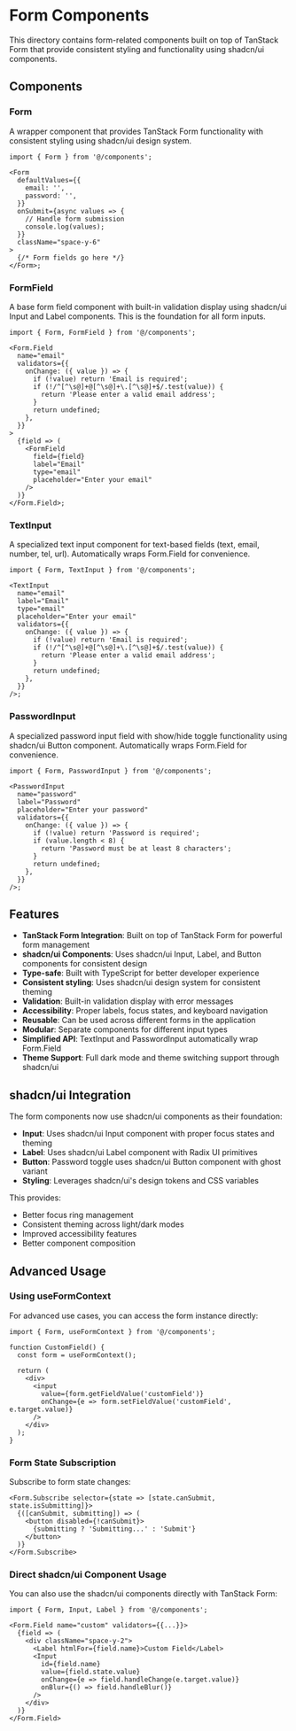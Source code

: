 # Form Components

This directory contains form-related components built on top of TanStack Form that provide consistent styling and functionality using shadcn/ui components.

## Components

### Form

A wrapper component that provides TanStack Form functionality with consistent styling using shadcn/ui design system.

```tsx
import { Form } from '@/components';

<Form
  defaultValues={{
    email: '',
    password: '',
  }}
  onSubmit={async values => {
    // Handle form submission
    console.log(values);
  }}
  className="space-y-6"
>
  {/* Form fields go here */}
</Form>;
```

### FormField

A base form field component with built-in validation display using shadcn/ui Input and Label components. This is the foundation for all form inputs.

```tsx
import { Form, FormField } from '@/components';

<Form.Field
  name="email"
  validators={{
    onChange: ({ value }) => {
      if (!value) return 'Email is required';
      if (!/^[^\s@]+@[^\s@]+\.[^\s@]+$/.test(value)) {
        return 'Please enter a valid email address';
      }
      return undefined;
    },
  }}
>
  {field => (
    <FormField
      field={field}
      label="Email"
      type="email"
      placeholder="Enter your email"
    />
  )}
</Form.Field>;
```

### TextInput

A specialized text input component for text-based fields (text, email, number, tel, url). Automatically wraps Form.Field for convenience.

```tsx
import { Form, TextInput } from '@/components';

<TextInput
  name="email"
  label="Email"
  type="email"
  placeholder="Enter your email"
  validators={{
    onChange: ({ value }) => {
      if (!value) return 'Email is required';
      if (!/^[^\s@]+@[^\s@]+\.[^\s@]+$/.test(value)) {
        return 'Please enter a valid email address';
      }
      return undefined;
    },
  }}
/>;
```

### PasswordInput

A specialized password input field with show/hide toggle functionality using shadcn/ui Button component. Automatically wraps Form.Field for convenience.

```tsx
import { Form, PasswordInput } from '@/components';

<PasswordInput
  name="password"
  label="Password"
  placeholder="Enter your password"
  validators={{
    onChange: ({ value }) => {
      if (!value) return 'Password is required';
      if (value.length < 8) {
        return 'Password must be at least 8 characters';
      }
      return undefined;
    },
  }}
/>;
```

## Features

- **TanStack Form Integration**: Built on top of TanStack Form for powerful form management
- **shadcn/ui Components**: Uses shadcn/ui Input, Label, and Button components for consistent design
- **Type-safe**: Built with TypeScript for better developer experience
- **Consistent styling**: Uses shadcn/ui design system for consistent theming
- **Validation**: Built-in validation display with error messages
- **Accessibility**: Proper labels, focus states, and keyboard navigation
- **Reusable**: Can be used across different forms in the application
- **Modular**: Separate components for different input types
- **Simplified API**: TextInput and PasswordInput automatically wrap Form.Field
- **Theme Support**: Full dark mode and theme switching support through shadcn/ui

## shadcn/ui Integration

The form components now use shadcn/ui components as their foundation:

- **Input**: Uses shadcn/ui Input component with proper focus states and theming
- **Label**: Uses shadcn/ui Label component with Radix UI primitives
- **Button**: Password toggle uses shadcn/ui Button component with ghost variant
- **Styling**: Leverages shadcn/ui's design tokens and CSS variables

This provides:

- Better focus ring management
- Consistent theming across light/dark modes
- Improved accessibility features
- Better component composition

## Advanced Usage

### Using useFormContext

For advanced use cases, you can access the form instance directly:

```tsx
import { Form, useFormContext } from '@/components';

function CustomField() {
  const form = useFormContext();

  return (
    <div>
      <input
        value={form.getFieldValue('customField')}
        onChange={e => form.setFieldValue('customField', e.target.value)}
      />
    </div>
  );
}
```

### Form State Subscription

Subscribe to form state changes:

```tsx
<Form.Subscribe selector={state => [state.canSubmit, state.isSubmitting]}>
  {([canSubmit, submitting]) => (
    <button disabled={!canSubmit}>
      {submitting ? 'Submitting...' : 'Submit'}
    </button>
  )}
</Form.Subscribe>
```

### Direct shadcn/ui Component Usage

You can also use the shadcn/ui components directly with TanStack Form:

```tsx
import { Form, Input, Label } from '@/components';

<Form.Field name="custom" validators={{...}}>
  {field => (
    <div className="space-y-2">
      <Label htmlFor={field.name}>Custom Field</Label>
      <Input
        id={field.name}
        value={field.state.value}
        onChange={e => field.handleChange(e.target.value)}
        onBlur={() => field.handleBlur()}
      />
    </div>
  )}
</Form.Field>
```
